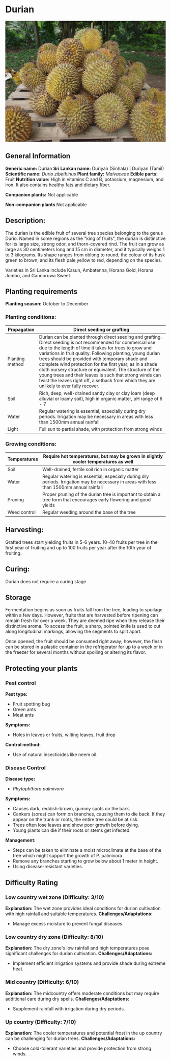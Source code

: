 # Durian
![Durian.jpg](../../assets/images/Durian.jpg "By Kalai - Own work, CC BY-SA 3.0, https://commons.wikimedia.org/w/index.php?curid=17464403")


## General Information
**Generic name:** Durian
**Sri Lankan name:** Duriyan (Sinhala) | Duriyan (Tamil)
**Scientific name:** _Durio zibethinus_
**Plant family:** _Malvaceae_
**Edible parts:** Fruit
**Nutrition value:** High in vitamins C and B, potassium, magnesium, and iron. It also contains healthy fats and dietary fiber.

**Companion plants:**
Not applicable

**Non-companion plants**
Not applicable

## Description:
The durian is the edible fruit of several tree species belonging to the genus Durio. Named in some regions as the "king of fruits", the durian is distinctive for its large size, strong odor, and thorn-covered rind. The fruit can grow as large as 30 centimeters long and 15 cm in diameter, and it typically weighs 1 to 3 kilograms. Its shape ranges from oblong to round, the colour of its husk green to brown, and its flesh pale yellow to red, depending on the species.

Varieties in Sri Lanka include Kasun, Ambatenna, Horana Gold, Horana Jumbo, and Gannoruwa Sweet.

## Planting requirements
**Planting season:** October to December

### Planting conditions:
| Propagation | Direct seeding or grafting |
|----|----|
| Planting method | Durian can be planted through direct seeding and grafting. Direct seeding is not recommended for commercial use due to the length of time it takes for trees to grow and variations in fruit quality. Following planting, young durian trees should be provided with temporary shade and complete wind protection for the first year, as in a shade cloth nursery structure or equivalent. The structure of the young trees and their leaves is such that strong winds can twist the leaves right off, a setback from which they are unlikely to ever fully recover. |
| Soil | Rich, deep, well-drained sandy clay or clay loam (deep alluvial or loamy soil), high in organic matter, pH range of 6 - 7 |
| Water | Regular watering is essential, especially during dry periods. Irrigation may be necessary in areas with less than 1500mm annual rainfall                                           |
| Light| Full sun to partial shade, with protection from strong winds |

### Growing conditions:
| Temperatures | Require hot temperatures, but may be grown in slightly cooler temperatures as well |
|----|----|
| Soil | Well-drained, fertile soil rich in organic matter |
| Water |Regular watering is essential, especially during dry periods. Irrigation may be necessary in areas with less than 1500mm annual rainfall |
| Pruning | Proper pruning of the durian tree is important to obtain a tree form that encourages early flowering and good yields |
| Weed control | Regular weeding around the base of the tree |

## Harvesting:
Grafted trees start yielding fruits in 5-6 years. 10-40 fruits per tree in the first year of fruiting and up to 100 fruits per year after the 10th year of fruiting.

## Curing:
Durian does not require a curing stage

## Storage
Fermentation begins as soon as fruits fall from the tree, leading to spoilage within a few days. However, fruits that are harvested before ripening can remain fresh for over a week. They are deemed ripe when they release their distinctive aroma. To access the fruit, a sharp, pointed knife is used to cut along longitudinal markings, allowing the segments to split apart. 

Once opened, the fruit should be consumed right away; however, the flesh can be stored in a plastic container in the refrigerator for up to a week or in the freezer for several months without spoiling or altering its flavor.

## Protecting your plants
### Pest control
**Pest type:**
- Fruit spotting bug
- Green ants
- Meat ants

**Symptoms:** 
- Holes in leaves or fruits, wilting leaves, fruit drop

**Control method:** 
- Use of natural insecticides like neem oil.

### Disease Control
**Disease type:** 
- _Phytophthora palmivora_

**Symptoms:** 
- Causes dark, reddish-brown, gummy spots on the bark.
- Cankers (sores) can form on branches, causing them to die back. If they appear on the trunk or roots, the entire tree could be at risk.
- Trees often lose leaves and show poor growth before dying.
- Young plants can die if their roots or stems get infected.

**Management:** 
- Steps can be taken to eliminate a moist microclimate at the base of the tree which might support the growth of P. palmivora
- Remove any branches starting to grow below about 1 meter in height.
- Using disease-resistant varieties.

## Difficulty Rating
### Low country wet zone (Difficulty: 3/10)
**Explanation:** The wet zone provides ideal conditions for durian cultivation with high rainfall and suitable temperatures.
**Challenges/Adaptations:**
- Manage excess moisture to prevent fungal diseases.

### Low country dry zone (Difficulty: 8/10)
**Explanation:** The dry zone's low rainfall and high temperatures pose significant challenges for durian cultivation.
**Challenges/Adaptations:**
- Implement efficient irrigation systems and provide shade during extreme heat.

### Mid country (Difficulty: 6/10)
**Explanation:** The midcountry offers moderate conditions but may require additional care during dry spells.
**Challenges/Adaptations:**
- Supplement rainfall with irrigation during dry periods.

### Up country (Difficulty: 7/10)
**Explanation:** The cooler temperatures and potential frost in the up country can be challenging for durian trees.
**Challenges/Adaptations:**
- Choose cold-tolerant varieties and provide protection from strong winds.
